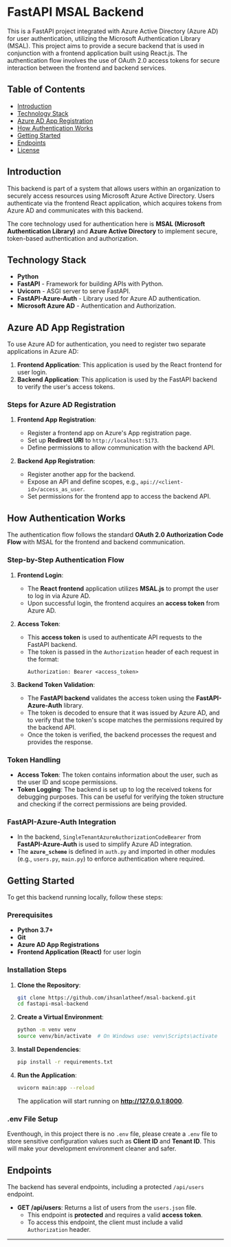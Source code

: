 # FastAPI MSAL Backend

This is a FastAPI project integrated with Azure Active Directory (Azure AD) for user authentication, utilizing the Microsoft Authentication Library (MSAL). This project aims to provide a secure backend that is used in conjunction with a frontend application built using React.js. The authentication flow involves the use of OAuth 2.0 access tokens for secure interaction between the frontend and backend services.

## Table of Contents
- [Introduction](#introduction)
- [Technology Stack](#technology-stack)
- [Azure AD App Registration](#azure-ad-app-registration)
- [How Authentication Works](#how-authentication-works)
- [Getting Started](#getting-started)
- [Endpoints](#endpoints)
- [License](#license)

## Introduction
This backend is part of a system that allows users within an organization to securely access resources using Microsoft Azure Active Directory. Users authenticate via the frontend React application, which acquires tokens from Azure AD and communicates with this backend.

The core technology used for authentication here is **MSAL (Microsoft Authentication Library)** and **Azure Active Directory** to implement secure, token-based authentication and authorization.

## Technology Stack
- **Python**
- **FastAPI** - Framework for building APIs with Python.
- **Uvicorn** - ASGI server to serve FastAPI.
- **FastAPI-Azure-Auth** - Library used for Azure AD authentication.
- **Microsoft Azure AD** - Authentication and Authorization.

## Azure AD App Registration
To use Azure AD for authentication, you need to register two separate applications in Azure AD:

1. **Frontend Application**: This application is used by the React frontend for user login.
2. **Backend Application**: This application is used by the FastAPI backend to verify the user's access tokens.

### Steps for Azure AD Registration
1. **Frontend App Registration**:
    - Register a frontend app on Azure's App registration page.
    - Set up **Redirect URI** to `http://localhost:5173`.
    - Define permissions to allow communication with the backend API.

2. **Backend App Registration**:
    - Register another app for the backend.
    - Expose an API and define scopes, e.g., `api://<client-id>/access_as_user`.
    - Set permissions for the frontend app to access the backend API.

## How Authentication Works
The authentication flow follows the standard **OAuth 2.0 Authorization Code Flow** with MSAL for the frontend and backend communication.

### Step-by-Step Authentication Flow
1. **Frontend Login**:
   - The **React frontend** application utilizes **MSAL.js** to prompt the user to log in via Azure AD.
   - Upon successful login, the frontend acquires an **access token** from Azure AD.

2. **Access Token**:
   - This **access token** is used to authenticate API requests to the FastAPI backend.
   - The token is passed in the `Authorization` header of each request in the format:
     ```http
     Authorization: Bearer <access_token>
     ```

3. **Backend Token Validation**:
   - The **FastAPI backend** validates the access token using the **FastAPI-Azure-Auth** library.
   - The token is decoded to ensure that it was issued by Azure AD, and to verify that the token's scope matches the permissions required by the backend API.
   - Once the token is verified, the backend processes the request and provides the response.

### Token Handling
- **Access Token**: The token contains information about the user, such as the user ID and scope permissions.
- **Token Logging**: The backend is set up to log the received tokens for debugging purposes. This can be useful for verifying the token structure and checking if the correct permissions are being provided.

### FastAPI-Azure-Auth Integration
- In the backend, `SingleTenantAzureAuthorizationCodeBearer` from **FastAPI-Azure-Auth** is used to simplify Azure AD integration.
- The **`azure_scheme`** is defined in `auth.py` and imported in other modules (e.g., `users.py`, `main.py`) to enforce authentication where required.

## Getting Started
To get this backend running locally, follow these steps:

### Prerequisites
- **Python 3.7+**
- **Git**
- **Azure AD App Registrations**
- **Frontend Application (React)** for user login

### Installation Steps
1. **Clone the Repository**:
   ```bash
   git clone https://github.com/ihsanlatheef/msal-backend.git
   cd fastapi-msal-backend
   ```

2. **Create a Virtual Environment**:
   ```bash
   python -m venv venv
   source venv/bin/activate  # On Windows use: venv\Scripts\activate
   ```

3. **Install Dependencies**:
   ```bash
   pip install -r requirements.txt
   ```

4. **Run the Application**:
   ```bash
   uvicorn main:app --reload
   ```
   The application will start running on **http://127.0.0.1:8000**.

### .env File Setup
Eventhough, in this project there is no `.env` file, please create a `.env` file to store sensitive configuration values such as **Client ID** and **Tenant ID**. This will make your development environment cleaner and safer.

## Endpoints
The backend has several endpoints, including a protected `/api/users` endpoint.

- **GET /api/users**: Returns a list of users from the `users.json` file.
  - This endpoint is **protected** and requires a valid **access token**.
  - To access this endpoint, the client must include a valid `Authorization` header.

---
